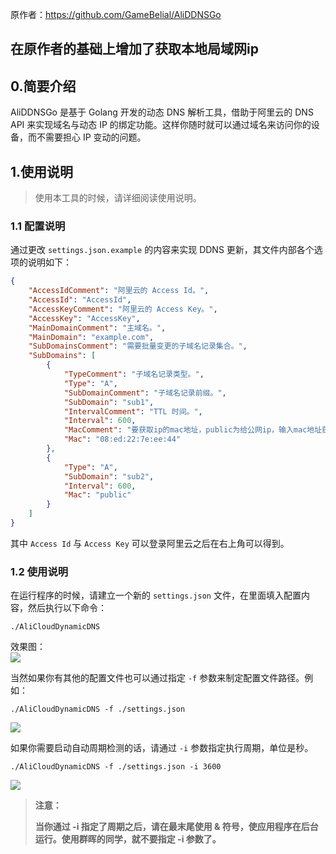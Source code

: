 原作者：https://github.com/GameBelial/AliDDNSGo

## 在原作者的基础上增加了获取本地局域网ip

## 0.简要介绍

AliDDNSGo 是基于 Golang 开发的动态 DNS 解析工具，借助于阿里云的 DNS API 来实现域名与动态 IP 的绑定功能。这样你随时就可以通过域名来访问你的设备，而不需要担心 IP 变动的问题。

## 1.使用说明

> 使用本工具的时候，请详细阅读使用说明。

### 1.1 配置说明

通过更改 ```settings.json.example``` 的内容来实现 DDNS 更新，其文件内部各个选项的说明如下：

```json
{
    "AccessIdComment": "阿里云的 Access Id。",
    "AccessId": "AccessId",
    "AccessKeyComment": "阿里云的 Access Key。",
    "AccessKey": "AccessKey",
    "MainDomainComment": "主域名。",
    "MainDomain": "example.com",
    "SubDomainsComment": "需要批量变更的子域名记录集合。",
    "SubDomains": [
        {
            "TypeComment": "子域名记录类型。",
            "Type": "A",
            "SubDomainComment": "子域名记录前缀。",
            "SubDomain": "sub1",
            "IntervalComment": "TTL 时间。",
            "Interval": 600,
            "MacComment": "要获取ip的mac地址，public为给公网ip，输入mac地址获取本地ip",
            "Mac": "08:ed:22:7e:ee:44"
        },
        {
            "Type": "A",
            "SubDomain": "sub2",
            "Interval": 600,
            "Mac": "public"
        }
    ]
}
```

其中 ```Access Id``` 与 ```Access Key``` 可以登录阿里云之后在右上角可以得到。

### 1.2 使用说明

在运行程序的时候，请建立一个新的 ```settings.json``` 文件，在里面填入配置内容，然后执行以下命令：

```shell
./AliCloudDynamicDNS
```

效果图：  
![](https://github.com/GameBelial/AliDDNSNet/blob/master/READMEPIC/Snipaste_2019-12-12_17-36-21.png)

当然如果你有其他的配置文件也可以通过指定 ```-f``` 参数来制定配置文件路径。例如：

```shell
./AliCloudDynamicDNS -f ./settings.json
```

![](https://github.com/GameBelial/AliDDNSNet/raw/master/READMEPIC/Snipaste_2019-12-12_17-38-09.png)

如果你需要启动自动周期检测的话，请通过 `-i` 参数指定执行周期，单位是秒。

```shell
./AliCloudDynamicDNS -f ./settings.json -i 3600
```

![](https://github.com/GameBelial/AliDDNSNet/raw/master/READMEPIC/Snipaste_2019-12-12_17-38-53.png)

> **注意：**
>
> **当你通过 -i 指定了周期之后，请在最末尾使用 & 符号，使应用程序在后台运行。使用群晖的同学，就不要指定 -i 参数了。**

